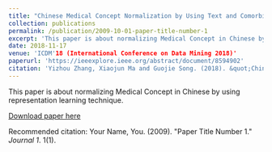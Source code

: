 ```yaml
---
title: "Chinese Medical Concept Normalization by Using Text and Comorbidity Network Embedding"
collection: publications
permalink: /publication/2009-10-01-paper-title-number-1
excerpt: 'This paper is about normalizing Medical Concept in Chinese by using representation learning technique.'
date: 2018-11-17
venue: 'ICDM'18 (International Conference on Data Mining 2018)'
paperurl: 'https://ieeexplore.ieee.org/abstract/document/8594902'
citation: 'Yizhou Zhang, Xiaojun Ma and Guojie Song. (2018). &quot;Chinese Medical Concept Normalization by Using Text and Comorbidity Network Embedding.&quot; <i>ICDM'18 (International Conference on Data Mining 2018)</i>. 1(2)'
---
```

This paper is about normalizing Medical Concept in Chinese by using representation learning technique.

[Download paper here](http://academicpages.github.io/files/paper1.pdf)

Recommended citation: Your Name, You. (2009). "Paper Title Number 1." <i>Journal 1</i>. 1(1).
